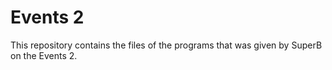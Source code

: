 # Events 2
This repository contains the files of the programs that was given by SuperB on the Events 2.
